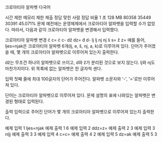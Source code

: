 크로아티아 알파벳 다국어
 
시간 제한	메모리 제한	제출	정답	맞힌 사람	정답 비율
1 초	128 MB	80358	35449	30391	45.071%
문제
예전에는 운영체제에서 크로아티아 알파벳을 입력할 수가 없었다. 따라서, 다음과 같이 크로아티아 알파벳을 변경해서 입력했다.

크로아티아 알파벳	변경
č	c=
ć	c-
dž	dz=
đ	d-
lj	lj
nj	nj
š	s=
ž	z=
예를 들어, ljes=njak은 크로아티아 알파벳 6개(lj, e, š, nj, a, k)로 이루어져 있다. 단어가 주어졌을 때, 몇 개의 크로아티아 알파벳으로 이루어져 있는지 출력한다.

dž는 무조건 하나의 알파벳으로 쓰이고, d와 ž가 분리된 것으로 보지 않는다. lj와 nj도 마찬가지이다. 위 목록에 없는 알파벳은 한 글자씩 센다.

입력
첫째 줄에 최대 100글자의 단어가 주어진다. 알파벳 소문자와 '-', '='로만 이루어져 있다.

단어는 크로아티아 알파벳으로 이루어져 있다. 문제 설명의 표에 나와있는 알파벳은 변경된 형태로 입력된다.

출력
입력으로 주어진 단어가 몇 개의 크로아티아 알파벳으로 이루어져 있는지 출력한다.

예제 입력 1 
ljes=njak
예제 출력 1 
6
예제 입력 2 
ddz=z=
예제 출력 2 
3
예제 입력 3 
nljj
예제 출력 3 
3
예제 입력 4 
c=c=
예제 출력 4 
2
예제 입력 5 
dz=ak
예제 출력 5 
3